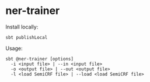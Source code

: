 # ner-trainer

Install locally:

    sbt publishLocal

Usage:

    sbt @ner-trainer [options]
      -i <input file> | --in <input file>
      -o <output file> | --out <output file>
      -l <load SemiCRF file> | --load <load SemiCRF file>

